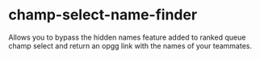 # champ-select-name-finder
Allows you to bypass the hidden names feature added to ranked queue champ select and return an opgg link with the names of your teammates.
